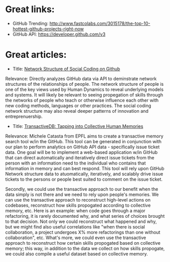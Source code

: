 

# Great links:
* GitHub Trending:  http://www.fastcolabs.com/3015178/the-top-10-hottest-github-projects-right-now
* GitHub API: https://developer.github.com/v3


# Great articles:

* Title: [Network Structure of Social Coding on Github](https://www.google.com/url?sa=t&rct=j&q=&esrc=s&source=web&cd=1&ved=0CB0QFjAA&url=http%3A%2F%2Fwww.mysmu.edu%2Ffaculty%2Flxjiang%2Fpapers%2Fcsmr13github.pdf&ei=Pn_iU-jyNu7MsQTHg4I4&usg=AFQjCNGlIbmZ8QptKGG3zVuaimqAufy4xA&bvm=bv.72197243,d.cWc)  

Relevance: Directly analyzes GitHub data via API to deminstrate network structures of the relationships of people. The network structure of people is one of the key views used by Human Dynamics to reveal underlying models and systems.  It will likely be relevant to seeing propegation of skills through the networks of people who teach or otherwise influence each other with new coding methods, languages or other practices.  The social coding network structure may also reveal deeper patterns of innovation and entreprenuership. 


* Title: [TransactiveDB: Tapping into Collective Human Memories](http://exascale.info/papers/TransactiveDB.pdf)  

Relevance: 
Michele Catasta from EPFL aims to create a transactive memory search tool w/in the GitHub. This tool can be generated in conjunction with our plan to perform analytics on GitHub API data - specifically issue ticket data. One goal will be to implement a web-based application w/in GitHub that can direct automatically and iteratively direct issue tickets from the person with an information need to the individual who contains that information in memory and can best respond. This tool will rely upon GitHub Network structure data to atuomatically, iteratively, and scalably drive issue tickets to the persons or people best suited to comment on the issue ticket. 

Secondly, we could use the transactive approach to our benefit when the data simply is not there and we need to rely upon people's memories. We can use the transactive approach to reconstruct high-level actions on codebases, reconstruct how skills propogated according to collective memory, etc. Here is an example: when code goes through a major refactoring, it is rarely documented why, and what series of choices brought to that decision. Not only we could reconstruct what happened and why, but we might find also useful correlations like "when there is social collaboration, a project undergoes X% more refactorings than one without collaboration", etc. What's more, we could even use the transactive approach to reconstruct how certain skills propogated based on collective memory; this way, in addition to the data we collect on how skills propogate, we could also compile a useful dataset based on collective memory.
